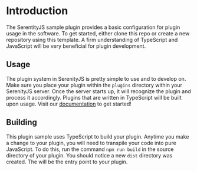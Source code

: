 # Introduction
The SerentityJS sample plugin provides a basic configuration for plugin usage in the software. To get started, either clone this repo or create a new repository using this template. A firm understanding of TypeScript and JavaScript will be very beneficial for plugin development.

## Usage
The plugin system in SerenityJS is pretty simple to use and to develop on. Make sure you place your plugin within the `plugins` directory within your SerenityJS server. Once the server starts up, it will recognize the plugin and process it accordingly. Plugins that are written in TypeScript will be built upon usage. Visit our [documentation](https://serenityjs.net/) to get started!

## Building
This plugin sample uses TypeScript to build your plugin. Anytime you make a change to your plugin, you will need to transpile your code into pure JavaScript. To do this, run the command `npm run build` in the source directory of your plugin. You should notice a new `dist` directory was created. The will be the entry point to your plugin.